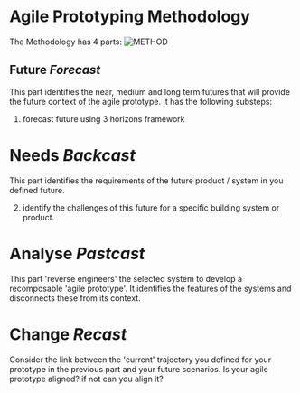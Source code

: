 # Agile Prototyping Methodology

The Methodology has 4 parts:
![METHOD](https://github.com/timmcginley/Agile-Prototyping/assets/1415855/8d743541-73eb-4064-b199-5551860b1b1c)


## Future *Forecast*
This part identifies the near, medium and long term futures that will provide the future context of the agile prototype. It has the following substeps:
1. forecast future using 3 horizons framework


# Needs *Backcast*
This part identifies the requirements of the future product / system in you defined future.

2. identify the challenges of this future for a specific building system or product.

# Analyse *Pastcast*
This part 'reverse engineers' the selected system to develop a recomposable 'agile prototype'. It identifies the features of the systems and disconnects these from its context.

# Change *Recast*
Consider the link between the 'current' trajectory you defined for your prototype in the previous part and your future scenarios. Is your agile prototype aligned? if not can you align it?
